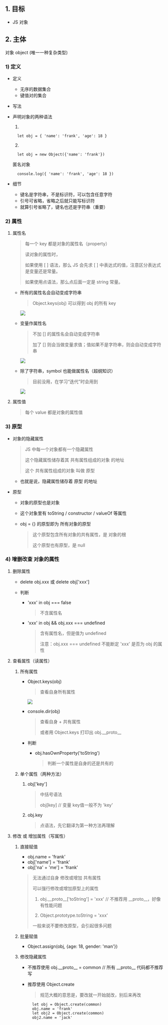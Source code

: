 ## 1. 目标

* JS 对象

## 2. 主体

对象 object (唯一一种复杂类型)

### 1) 定义

* 定义

    * 无序的数据集合
    * 键值对的集合

* 写法
* 声明对象的两种语法

    1.

        let obj = { 'name': 'frank', 'age': 18 }
    
    2.

        let obj = new Object({'name': 'frank'})

    匿名对象

        console.log({ 'name': 'frank', 'age': 18 })

* 细节

    * 键名是字符串，不是标识符，可以包含任意字符
    * 引号可省略，省略之后就只能写标识符
    * 就算引号省略了，键名也还是字符串（重要）

### 2) 属性

1. 属性名

    > 每一个 key 都是对象的属性名（property）
    >
    > 读对象的属性时，
    >
    > 如果使用 [ ] 语法，那么 JS 会先求 [ ] 中表达式的值，注意区分表达式是变量还是常量。
    >
    > 如果使用点语法，那么点后面一定是 string 常量。

    * 所有的属性名会自动变成字符串

        > Object.keys(obj) 可以得到 obj 的所有 key

        ![](../img/FF/12-object-keys.png)

    * 变量作属性名

        > 不加 [] 的属性名会自动变成字符串
        >
        > 加了 [] 则会当做变量求值；值如果不是字符串，则会自动变成字符串

        ![](../img/FF/12-变量作属性名.png)

    * 除了字符串，symbol 也能做属性名（超纲知识）

        > 目前没用，在学习“迭代”时会用到

        ![](../img/FF/12-symbol做属性.png)


2. 属性值

    > 每个 value 都是对象的属性值

### 3) 原型

* 对象的隐藏属性

    > JS 中每一个对象都有一个隐藏属性
    >
    > 这个隐藏属性储存着其 共有属性组成的对象 的地址
    >
    > 这个 共有属性组成的对象 叫做 原型
    * 也就是说，隐藏属性储存着 原型 的地址

* 原型

    * 对象的原型也是对象
    * 这个对象里有 toString / constructor / valueOf 等属性
    * obj = {} 的原型即为 所有对象的原型

        > 这个原型包含所有对象的共有属性，是 对象的根
        >
        > 这个原型也有原型，是 null

### 4) 增删改查 对象的属性

1. 删除属性

    * delete obj.xxx 或 delete obj['xxx']

    * 判断

        * 'xxx' in obj === false

            > 不含属性名

        * 'xxx' in obj && obj.xxx === undefined

            > 含有属性名，但是值为 undefined
            >
            > 注意：obj.xxx === undefined 不能断定 'xxx' 是否为 obj 的属性

2. 查看属性（读属性）

    1. 所有属性

        * Object.keys(obj)

            > 查看自身所有属性

            ![](.../img/FF/../../../../img/FF/12-object-entries.png)
    

        * console.dir(obj)

            > 查看自身 + 共有属性
            >
            > 或者用 Object.keys 打印出 obj.\_\_proto\_\_

        * 判断

            * obj.hasOwnProperty('toString')

                > 判断一个属性是自身的还是共有的

    2. 单个属性（两种方法）

        1. obj['key']

            > 中括号语法
            >
            > obj[key] // 变量 key值一般不为 'key'

        2. obj.key

            > 点语法，先它翻译为第一种方法再理解

3. 修改 或 增加属性（写属性）

    1. 直接赋值

        * obj.name = 'frank'
        * obj['name'] = 'frank'
        * obj['na' + 'me'] = 'frank'

        > 无法通过自身 修改或增加 共有属性
        >
        > 可以强行修改或增加原型上的属性 
        >
        > 1. obj.\_\_proto\_\_['toString'] = 'xxx' // 不推荐用 \_\_proto\_\_，好像有性能问题
        >
        > 2. Object.prototype.toString = 'xxx'
        >
        > 一般来说不要修改原型，会引起很多问题

    2. 批量赋值

        * Object.assign(obj, {age: 18, gender: 'man'})

    3. 修改隐藏属性

        * 不推荐使用 obj.\_\_proto\_\_ = common  // 所有 \_\_proto\_\_ 代码都不推荐写
        * 推荐使用 Object.create

            > 规范大概的意思是，要改就一开始就改，别后来再改

                let obj = Object.create(common)
                obj.name = 'frank'
                let obj2 = Object.create(common)
                obj2.name = 'jack'








